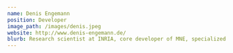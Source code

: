 ```yaml
---
name: Denis Engemann
position: Developer
image_path: /images/denis.jpeg
website: http://www.denis-engemann.de/
blurb: Research scientist at INRIA, core developer of MNE, specialized in large-scale analyses of electrophysiological data (EEG/MEG), statistical learning and biomarker development in clinical neuroscience.
---
```

